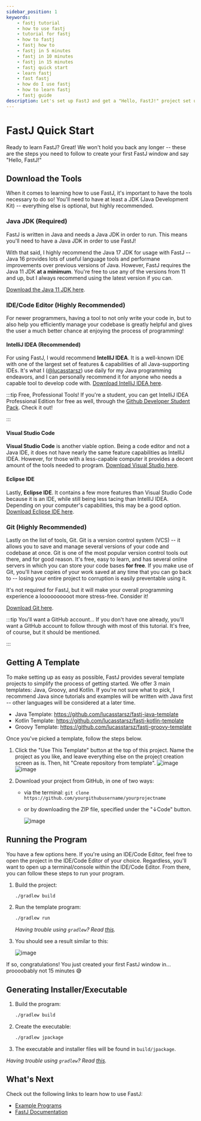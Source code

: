 ```yaml
---
sidebar_position: 1
keywords:
    - fastj tutorial
    - how to use fastj
    - tutorial for fastj
    - how to fastj
    - fastj how to
    - fastj in 5 minutes
    - fastj in 10 minutes
    - fastj in 15 minutes
    - fastj quick start
    - learn fastj
    - fast fastj
    - how do I use fastj
    - how to learn fastj
    - fastj guide
description: Let's set up FastJ and get a "Hello, FastJ!" project set up in 15 minutes.
---
```


# FastJ Quick Start
Ready to learn FastJ? Great! We won't hold you back any longer -- these are the steps you need to follow to create your first FastJ window and say "Hello, FastJ!"


## Download the Tools
When it comes to learning how to use FastJ, it's important to have the tools necessary to do so! You'll need to have at least a JDK (Java Development Kit) -- everything else is optional, but highly recommended.


### Java JDK (Required)
FastJ is written in Java and needs a Java JDK in order to run. This means you'll need to have a Java JDK in order to use FastJ!

With that said, I highly recommend the Java 17 JDK for usage with FastJ -- Java 16 provides lots of useful language tools and performane improvements over previous versions of Java. However, FastJ requires the Java 11 JDK **at a minimum**. You're free to use any of the versions from 11 and up, but I always recommend using the latest version if you can.

[Download the Java 11 JDK here][Java-Link].


### IDE/Code Editor (Highly Recommended)
For newer programmers, having a tool to not only write your code in, but to also help you efficiently manage your codebase is greatly helpful and gives the user a much better chance at enjoying the process of programming!


#### IntelliJ IDEA (Recommended)
For using FastJ, I would recommend **IntellIJ IDEA**. It is a well-known IDE with one of the largest set of features & capabilities of all Java-supporting IDEs. It's what I ([@lucasstarsz](https://github.com/lucasstarsz)) use daily for my Java programming endeavors, and I can personally recommend it for anyone who needs a capable tool to develop code with. [Download IntelliJ IDEA here][IntelliJ-Link].

:::tip Free, Professional Tools!
If you're a student, you can get IntelliJ IDEA Professional Edition for free as well, through the [Github Developer Student Pack][Student-Pack-Link]. Check it out!

:::


#### Visual Studio Code
**Visual Studio Code** is another viable option. Being a code editor and not a Java IDE, it does not have nearly the same feature capabilities as IntellIJ IDEA. However, for those with a less-capable computer it provides a decent amount of the tools needed to program. [Download Visual Studio here][VSCode-Link].


#### Eclipse IDE
Lastly, **Eclipse IDE**. It contains a few more features than Visual Studio Code because it is an IDE, while still being less tacing than IntellIJ IDEA. Depending on your computer's capabilities, this may be a good option. [Download Eclipse IDE here][Eclipse-Link].


### Git (Highly Recommended)
Lastly on the list of tools, Git. Git is a version control system (VCS) -- it allows you to save and manage several versions of your code and codebase at once. Git is one of the most popular version control tools out there, and for good reason. It's free, easy to learn, and has several online servers in which you can store your code bases **for free**. If you make use of Git, you'll have copies of your work saved at any time that you can go back to -- losing your entire project to corruption is easily preventable using it.

It's not required for FastJ, but it will make your overall programming experience a loooooooooot more stress-free. Consider it!

[Download Git here][Git-Link].

:::tip You'll want a GitHub account...
If you don't have one already, you'll want a GitHub account to follow through with most of this tutorial. It's free, of course, but it should be mentioned.

:::


## Getting A Template
To make setting up as easy as possible, FastJ provides several template projects to simplify the process of getting started. We offer 3 main templates: Java, Groovy, and Kotlin. If you're not sure what to pick, I recommend Java since tutorials and examples will be written with Java first -- other languages will be considered at a later time.

- Java Template: https://github.com/lucasstarsz/fastj-java-template
- Kotlin Template: https://github.com/lucasstarsz/fastj-kotlin-template
- Groovy Template: https://github.com/lucasstarsz/fastj-groovy-template

Once you've picked a template, follow the steps below.

1. Click the "Use This Template" button at the top of this project. Name the project as you like, and leave everything else on the project creation screen as is. Then, hit "Create repository from template".
   ![image](https://user-images.githubusercontent.com/64715411/125542737-6eb23326-d07a-4a28-89af-dcacb4f01cac.png)
   ![image](https://user-images.githubusercontent.com/64715411/125543010-b960404a-ad40-431c-ab31-c097f52574bb.png)

2. Download your project from GitHub, in one of two ways:
    - via the terminal: `git clone https://github.com/yourgithubusername/yourprojectname`
    - or by downloading the ZIP file, specified under the "↓Code" button.

      ![image](https://user-images.githubusercontent.com/64715411/125545310-c62610da-1eb5-4e80-86b3-352b1ea16612.png)


## Running the Program
You have a few options here. If you're using an IDE/Code Editor, feel free to open the project in the IDE/Code Editor of your choice. Regardless, you'll want to open up a terminal/console within the IDE/Code Editor. From there, you can follow these steps to run your program.

1. Build the project:
    ```bash
    ./gradlew build
    ```

2. Run the template program:
    ```bash
    ./gradlew run
    ```
    _Having trouble using `gradlew`? Read [this][Terminals Are Different]._

3. You should see a result similar to this:

    ![image](https://user-images.githubusercontent.com/64715411/128088219-7728918a-8e77-4c39-b38a-d61924010b2d.png)

If so, congratulations! You just created your first FastJ window in... proooobably not 15 minutes 😅


## Generating Installer/Executable
1. Build the program:
    ```bash
    ./gradlew build
    ```

2. Create the executable:
    ```bash
   ./gradlew jpackage 
   ```

3. The executable and installer files will be found in `build/jpackage`.

_Having trouble using `gradlew`? Read [this][Terminals Are Different]._


## What's Next
Check out the following links to learn how to use FastJ:
- [Example Programs][Example-Programs-Readme-Link]
- [FastJ Documentation][Documentation-link]


[Java-Link]: https://adoptium.net/?variant=openjdk17&jvmVariant=hotspot "Install Java from AdoptOpenJDK"

[IntelliJ-Link]: https://www.jetbrains.com/idea/ "IntelliJ IDEA IDE"
[Eclipse-Link]: https://www.eclipse.org/downloads/ "Eclipse IDE"
[VSCode-Link]: https://code.visualstudio.com/ "VSCode"
[Student-Pack-Link]: https://education.github.com/pack "Github Student Developer Pack"

[Git-Link]: https://git-scm.com/downloads "Download Git, the powerful source control management tool."

[Terminals Are Different]: https://gist.github.com/lucasstarsz/9bbc306f8655b916367d557043e498ad "Terminals Access Files Differently"
[Example-Programs-Readme-Link]: http://examples.fastj.me "FastJ Examples"
[Documentation-Link]: https://api.fastj.me "FastJ API Documentation"
